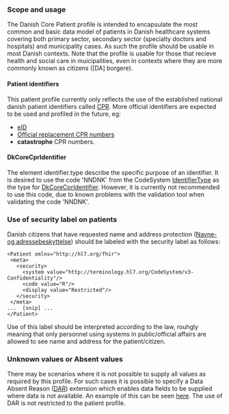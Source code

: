 ### Scope and usage
The Danish Core Patient profile is intended to encapsulate the most common and basic data model of patients in Danish healthcare systems covering both primary sector, secondary sector (specialty doctors and hospitals) and municipality cases. As such the profile should be usable in most Danish contexts. Note that the profile is usable for those that recieve health and social care in muicipalities, even in contexts where they are more commonly known as citizens ([DA] borgere).

#### Patient identifiers
This patient profile currently only reflects the use of the established national danish patient identifiers called [CPR](https://cpr.dk/). More official identifiers are expected to be used and profiled in the future, eg:

 * [eID](https://ec.europa.eu/digital-single-market/en/trust-services-and-eid)
 * [Official replacement CPR numbers](https://cpr.dk/cpr-systemet/erstatningspersonnummer-i-eksterne-systemer/)
 * **catastrophe** CPR numbers.

#### DkCoreCprIdentifier

The element identifier.type describe the specific purpose of an identifier. It is desired to use the code 'NNDNK' from the CodeSystem [IdentifierType](https://terminology.hl7.org/4.0.0/CodeSystem-v2-0203.html) as the type for [DkCoreCprIdentifier](https://hl7.dk/fhir/core/StructureDefinition-dk-core-cpr-identifier.html). However, it is currently not recommended to use this code, due to known problems with the validation tool when validating the code 'NNDNK'.

### Use of security label on patients
 Danish citizens that have requested name and address protection ([Navne- og adressebeskyttelse](https://www.retsinformation.dk/eli/lta/2017/646#idee1fb7b6-c7e7-429d-a738-881c5e486fa6)) should be labeled with the security label as follows:
 
 ```
 <Patient xmlns="http://hl7.org/fhir">
  <meta>
    <security>
      <system value="http://terminology.hl7.org/CodeSystem/v3-Confidentiality"/>
      <code value="R"/>
      <display value="Restricted"/>
    </security>
  </meta>
...  [snip] ...
</Patient>
 ```

Use of this label should be interpreted according to the law, rouhgly meaning that only personnel using systems in public/official affairs are allowed to see name and address for the patient/citizen.

### Unknown values or Absent values
There may be scenarios where it is not possible to supply all values as required by this profile. For such cases it is possible to specify a Data Absent Reason ([DAR](https://hl7.org/fhir/R4/extension-data-absent-reason.html)) extension which enables data fields to be supplied where data is not available. An example of this can be seen [here](./Patient-ukendt.html). The use of DAR is not restricted to the patient profile.